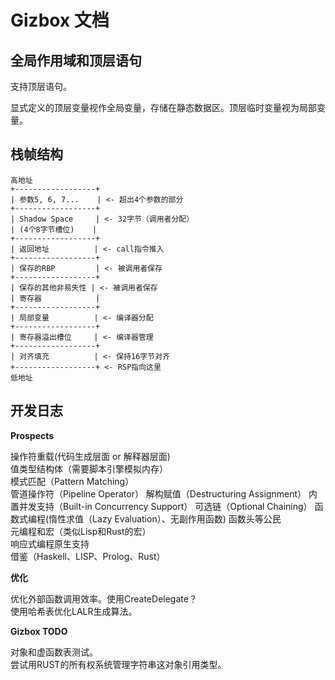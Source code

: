 # Gizbox 文档  

## 全局作用域和顶层语句    

支持顶层语句。  

显式定义的顶层变量视作全局变量，存储在静态数据区。顶层临时变量视为局部变量。     


## 栈帧结构  

```  
高地址
+------------------+
| 参数5, 6, 7...    | <- 超出4个参数的部分
+------------------+
| Shadow Space     | <- 32字节（调用者分配）
| (4个8字节槽位)    |
+------------------+
| 返回地址          | <- call指令推入
+------------------+
| 保存的RBP         | <- 被调用者保存
+------------------+
| 保存的其他非易失性 | <- 被调用者保存
| 寄存器            |
+------------------+
| 局部变量          | <- 编译器分配
+------------------+
| 寄存器溢出槽位     | <- 编译器管理
+------------------+
| 对齐填充          | <- 保持16字节对齐
+------------------+ <- RSP指向这里
低地址
```


## 开发日志  

**Prospects**  

操作符重载(代码生成层面 or 解释器层面)    
值类型结构体（需要脚本引擎模拟内存）      
模式匹配（Pattern Matching）  
管道操作符（Pipeline Operator）
解构赋值（Destructuring Assignment）
内置并发支持（Built-in Concurrency Support）
可选链（Optional Chaining）
函数式编程(惰性求值（Lazy Evaluation）、无副作用函数)
函数头等公民  
元编程和宏（类似Lisp和Rust的宏）  
响应式编程原生支持  
借鉴（Haskell、LISP、Prolog、Rust）  

**优化**    

优化外部函数调用效率。使用CreateDelegate？  
使用哈希表优化LALR生成算法。  


**Gizbox TODO**   
  
对象和虚函数表测试。  
尝试用RUST的所有权系统管理字符串这对象引用类型。    